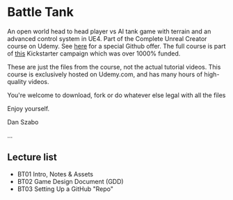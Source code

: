 # Battle Tank
An open world head to head player vs AI tank game with terrain and an advanced control system in UE4.
Part of the Complete Unreal Creator course on Udemy. See [here](https://www.udemy.com/unrealcourse?couponCode=GitHubSpecial) for a special Github offer. The full course is part of [this](https://www.kickstarter.com/projects/bentristem/learn-to-make-video-games-unreal-developer-course) Kickstarter campaign which was over 1000% funded.

These are just the files from the course, not the actual tutorial videos. This course is exclusively hosted on Udemy.com, and has many hours of high-quality videos.

You're welcome to download, fork or do whatever else legal with all the files

Enjoy yourself.

Dan Szabo

...
## Lecture list
* BT01 Intro, Notes & Assets
* BT02 Game Design Document (GDD)
* BT03 Setting Up a GitHub "Repo"
